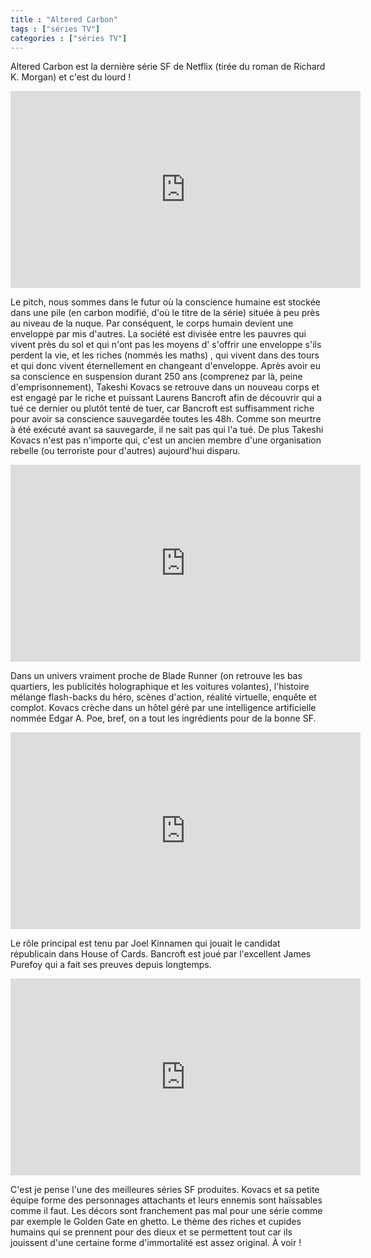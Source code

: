 ```yaml
---
title : "Altered Carbon"
tags : ["séries TV"]
categories : ["séries TV"]
---
```


Altered Carbon est la dernière série SF de Netflix (tirée du roman de Richard K. Morgan)  et c'est du lourd !

<iframe width="560" height="315" src="https://www.youtube.com/embed/dhFM8akm9a4" frameborder="0" allow="autoplay; encrypted-media" allowfullscreen></iframe>

Le pitch, nous sommes dans le futur où la conscience humaine est stockée dans une pile (en carbon modifié, d'où le titre de la série) située à peu près au niveau de la nuque. Par conséquent, le corps humain devient une enveloppe par mis d'autres. La société est divisée entre les pauvres qui vivent près du sol et qui n'ont pas les moyens d' s'offrir une enveloppe s'ils perdent la vie, et les riches (nommés les maths) , qui vivent dans des tours et qui donc vivent éternellement en changeant d'enveloppe. Après avoir eu sa conscience en suspension durant 250 ans (comprenez par là, peine d'emprisonnement), Takeshi Kovacs se retrouve dans un nouveau corps et est engagé par le riche et puissant Laurens Bancroft afin de découvrir qui a tué ce dernier ou plutôt tenté de tuer, car Bancroft est suffisamment riche pour avoir sa conscience sauvegardée toutes les 48h. Comme son meurtre à été exécuté avant sa sauvegarde, il ne sait pas qui l'a tué. De plus Takeshi Kovacs n'est pas n'importe qui, c'est un ancien membre d'une organisation rebelle (ou terroriste pour d'autres) aujourd'hui disparu.

<iframe width="560" height="315" src="https://www.youtube.com/embed/lSDiwQlV59w" frameborder="0" allow="autoplay; encrypted-media" allowfullscreen></iframe>

Dans un univers vraiment proche de Blade Runner (on retrouve les bas quartiers, les publicités holographique et les voitures volantes), l'histoire mélange flash-backs du héro, scènes d'action, réalité virtuelle, enquête et complot. Kovacs crèche dans un hôtel géré par une intelligence artificielle nommée Edgar A. Poe, bref, on a tout les ingrédients pour de la bonne SF. 

<iframe width="560" height="315" src="https://www.youtube.com/embed/EtldEVFO04s" frameborder="0" allow="autoplay; encrypted-media" allowfullscreen></iframe>

Le rôle principal est tenu par Joel Kinnamen qui jouait le candidat républicain dans House of Cards. Bancroft est joué par l'excellent James Purefoy qui a fait ses preuves depuis longtemps. 

<iframe width="560" height="315" src="https://www.youtube.com/embed/921i8AUZLrc" frameborder="0" allow="autoplay; encrypted-media" allowfullscreen></iframe>

C'est je pense l'une des meilleures séries SF produites. Kovacs et sa petite équipe forme des personnages attachants et leurs ennemis sont haïssables comme il faut. Les décors sont franchement pas mal pour une série comme par exemple le Golden Gate en ghetto. Le thème des riches et cupides humains qui se prennent pour des dieux et se permettent tout car ils jouissent d'une certaine forme d'immortalité est assez original. À voir !

